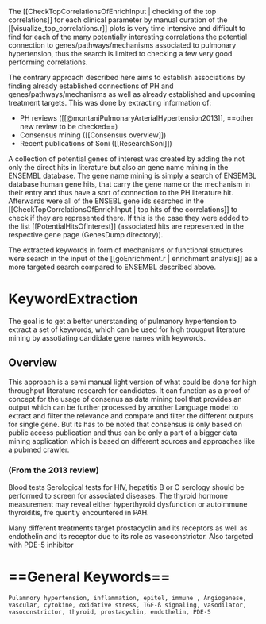 The [[CheckTopCorrelationsOfEnrichInput | checking of the top correlations]]  for each clinical parameter by manual curation of the [[visualize_top_correlations.r]] plots is very time intensive and difficult to find for each of the many potentially interesting correlations the potential connection to genes/pathways/mechanisms associated to pulmonary hypertension, thus the search is limited to checking a few very good performing correlations.

The contrary approach described here aims to establish associations by finding already established connections  of PH and genes/pathways/mechanisms as well as already established and upcoming treatment targets. This was done by extracting information of:

* PH reviews ([[@montaniPulmonaryArterialHypertension2013]], ==other new review to be checked==)
* Consensus mining ([[Consensus overview]])
* Recent publications of Soni ([[ResearchSoni]])

A collection of potential genes of interest was created by adding the not only the direct hits in literature but also an gene name mining in the ENSEMBL database. The gene name mining is simply a search of ENSEMBL database human gene hits, that carry the gene name or the mechanism in their entry and thus have a sort of connection to the PH literature hit.
Afterwards were all of the ENSEBL gene ids searched in the [[CheckTopCorrelationsOfEnrichInput | top hits of the correlations]] to check if they are represented there. If this is the case they were added to the list [[PotentialHitsOfInterest]] (associated hits are represented in the respective gene page (GenesDump directory)).

The extracted keywords in form of mechanisms or functional structures were search in the input of the [[goEnrichment.r | enrichment analysis]] as a more targeted search compared to ENSEMBL described above.
# KeywordExtraction
The goal is to get a better unerstanding of pulmanory hypertension to extract a set of keywords, which can be used for high trougput literature mining by assotiating candidate gene names with keywords.
## Overview
This approach is a semi manual light version of what could be done for high throughput literature research for candidates. It can function as a proof of concept for the usage of consenus as data mining tool that provides an output which can be further processed by another Language model to extract and filter the relevance and compare and filter the different outputs for single gene. 
But its has to be noted that consensus is only based on public access publication and thus can be only a part of a bigger data mining application which is based on different sources and approaches like a pubmed crawler.

### (From the 2013 review)
Blood tests Serological tests for HIV, hepatitis B or C serology should be performed to screen for associated diseases. The thyroid hormone measurement may reveal either hyperthyroid dysfunction or autoimmune thyroiditis, fre quently encountered in PAH.

Many different treatments target prostacyclin and its receptors as well as endothelin and its receptor due to its role as vasoconstrictor. Also targeted with PDE-5 inhibitor
# ==General Keywords==
```
Pulamnory hypertension, inflammation, epitel, immune , Angiogenese, vascular, cytokine, oxidative stress, TGF-ß signaling, vasodilator, vasoconstrictor, thyroid, prostacyclin, endothelin, PDE-5
```